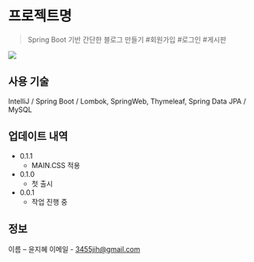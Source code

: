 # 프로젝트명
> Spring Boot 기반 간단한 블로그 만들기 #회원가입 #로그인 #게시판

![](../header.PNG)

## 사용 기술
IntelliJ / Spring Boot / Lombok, SpringWeb, Thymeleaf, Spring Data JPA / MySQL


## 업데이트 내역
* 0.1.1
    * MAIN.CSS 적용
* 0.1.0
    * 첫 출시
* 0.0.1
    * 작업 진행 중

## 정보

이름 – 윤지혜
이메일 - 3455jih@gmail.com
